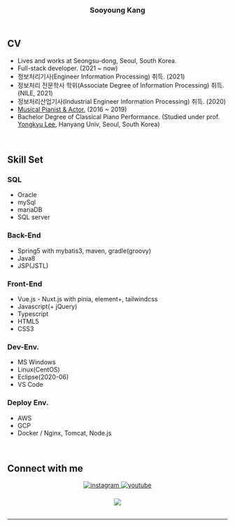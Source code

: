 ### <br/><div align="center">Sooyoung Kang</div>
## <br/>CV
- Lives and works at Seongsu-dong, Seoul, South Korea.
- Full-stack developer. (2021 ~ now)
- 정보처리기사(Engineer Information Processing) 취득. (2021)
- 정보처리 전문학사 학위(Associate Degree of Information Processing) 취득. (NILE, 2021)
- 정보처리산업기사(Industrial Engineer Information Processing) 취득. (2020)
- <a href="http://www.playdb.co.kr/artistdb/detail.asp?ManNo=43465" target="_blank">Musical Pianist & Actor.</a> (2016 ~ 2019)
- Bachelor Degree of Classical Piano Performance. (Studied under prof. <a href="https://music.apple.com/us/artist/yongkyu-lee/268806122" target="_blank">Yongkyu Lee</a>, Hanyang Univ, Seoul, South Korea)
<br/>

## Skill Set  
### SQL
- Oracle
- mySql
- mariaDB
- SQL server
### Back-End
- Spring5 with mybatis3, maven, gradle(groovy)
- Java8
- JSP(JSTL)
### Front-End
- Vue.js - Nuxt.js with pinia, element+, tailwindcss
- Javascript(+ jQuery)
- Typescript
- HTML5
- CSS3
### Dev-Env.
- MS Windows
- Linux(CentOS)
- Eclipse(2020-06)
- VS Code
### Deploy Env.
- AWS
- GCP
- Docker / Nginx, Tomcat, Node.js
<br/>

## Connect with me  
<div align="center">
<a href="https://instagram.com/slpydg" target="_blank">
<img src=https://img.shields.io/badge/instagram-%23000000.svg?&style=for-the-badge&logo=instagram&logoColor=white alt=instagram style="margin-bottom: 5px;" />
</a>
<a href="https://www.youtube.com/homeStayingPiano" target="_blank">
<img src=https://img.shields.io/badge/youtube-%23EE4831.svg?&style=for-the-badge&logo=youtube&logoColor=white alt=youtube style="margin-bottom: 5px;" />
</a>
</div>
<br/>  

<div align="center">
<img src="https://komarev.com/ghpvc/?username=sykang0223&&style=flat-square" align="center" />
</div>  
  

<br/> 

----
